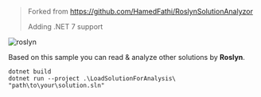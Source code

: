>
> Forked from https://github.com/HamedFathi/RoslynSolutionAnalyzor 
>
> Adding .NET 7 support
>


![roslyn](https://user-images.githubusercontent.com/8418700/141319953-df7377d9-bc72-409e-8fd1-5e7000339d47.png)

Based on this sample you can read & analyze other solutions by **Roslyn**.

```
dotnet build
dotnet run --project .\LoadSolutionForAnalysis\ "path\to\your\solution.sln"
```